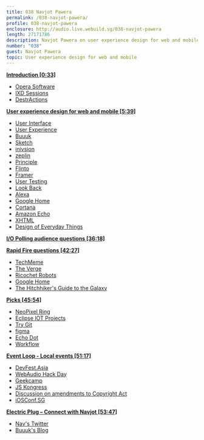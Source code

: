 ```yaml
---
title: 038 Navjot Pawera
permalink: /038-navjot-pawera/
profile: 038-navjot-pawera
enclosure: http://audio.live.webuild.sg/038-navjot-pawera
length: 27171786
description: Navjot Pawera on user experience design for web and mobile.
number: "038"
guest: Navjot Pawera
topic: User experience design for web and mobile
---
```


**[Introduction [0:33]](#t=0:33)**

- [Opera Software](https://www.opera.com/about)
- [IXD Sessions](http://www.ixdsessions.com/)
- [DestrActions](http://www.dactions.org/)

**[User experience design for web and mobile [5:39]](#t=5:39)**

- [User Interface](https://en.wikipedia.org/wiki/User_interface)
- [User Experience](https://en.wikipedia.org/wiki/User_experience)
- [Buuuk](http://www.buuuk.com/)
- [Sketch](https://www.sketchapp.com/)
- [inivsion](https://www.invisionapp.com/)
- [zeplin](https://zeplin.io/)
- [Principle](http://principleformac.com/)
- [Flinto](https://www.flinto.com/mac)
- [Framer](https://framerjs.com/)
- [User Testing](https://www.usertesting.com/)
- [Look Back](https://lookback.io/)
- [Alexa](http://alexa.amazon.com/spa/index.html)
- [Google Home](https://madeby.google.com/home/)
- [Cortana](https://support.microsoft.com/en-us/help/17214/windows-10-what-is)
- [Amazon Echo](https://en.wikipedia.org/wiki/Amazon_Echo)
- [XHTML](https://en.wikipedia.org/wiki/XHTML)
- [Design of Everyday Things](https://www.amazon.com/Design-Everyday-Things-Donald-Norman/dp/1452654123)

**[I/O Polling audience questions [36:18]](#t=36:18)**


**[Rapid Fire questions  [42:27]](#t=42:27)**

- [TechMeme](https://www.techmeme.com/)
- [The Verge](http://www.theverge.com/)
- [Ricochet Robots](http://riograndegames.com/game/163-Ricochet-Robots)
- [Google Home](https://madeby.google.com/home/)
- [The Hitchhiker's Guide to the Galaxy](https://en.wikipedia.org/wiki/The_Hitchhiker%27s_Guide_to_the_Galaxy)


**[Picks [45:54]](#t=45:54)**

- [NeoPixel Ring](https://www.adafruit.com/products/2873)
- [Eclipse IOT Projects](http://iot.eclipse.org/projects)
- [Try Git](https://try.github.io/levels/1/challenges/1)
- [figma](https://www.figma.com/)
- [Echo Dot](https://www.amazon.com/Amazon-Echo-Dot-Portable-Bluetooth-WiFi-Speaker-with-Alexa/b?node=14047587011)
- [Workflow](https://workflow.is/)


**[Event Loop - Local events [51:17]](#t=51:17)**

- [DevFest.Asia](https://devfest.asia/)
- [WebAudio Hack Day](http://www.meetup.com/Singapore-MusicTech-Meetup/events/235097215)
- [Geekcamp](https://www.geekcamp.sg/)
- [JS Kongress](https://js-kongress.de/)
- [Discussion on amendments to Copyright Act](https://isoc.sg/index.php/2016/10/12/mon-1710-discussion-on-amendments-to-copyright-act/)
- [iOSConf.SG](http://iosconf.sg/)

**[Electric Plug  – Connect with Navjot [53:47]](#t=53:47)**

- [Nav's Twitter](http://twitter.com/isnav)
- [Buuuk's Blog](http://www.buuuk.com/blog/)
